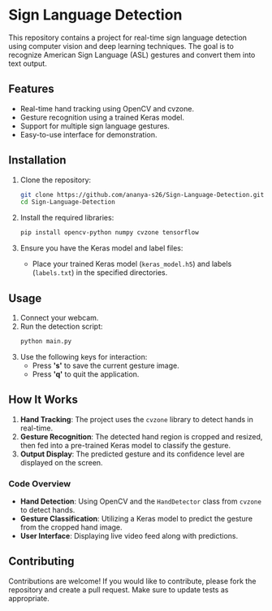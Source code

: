 
# Sign Language Detection

This repository contains a project for real-time sign language detection using computer vision and deep learning techniques. The goal is to recognize American Sign Language (ASL) gestures and convert them into text output.

## Features

- Real-time hand tracking using OpenCV and cvzone.
- Gesture recognition using a trained Keras model.
- Support for multiple sign language gestures.
- Easy-to-use interface for demonstration.

## Installation

1. Clone the repository:
   ```bash
   git clone https://github.com/ananya-s26/Sign-Language-Detection.git
   cd Sign-Language-Detection
   ```

2. Install the required libraries:
   ```bash
   pip install opencv-python numpy cvzone tensorflow
   ```

3. Ensure you have the Keras model and label files:
   - Place your trained Keras model (`keras_model.h5`) and labels (`labels.txt`) in the specified directories.

## Usage

1. Connect your webcam.
2. Run the detection script:
   ```bash
   python main.py
   ```
3. Use the following keys for interaction:
   - Press **'s'** to save the current gesture image.
   - Press **'q'** to quit the application.

## How It Works

1. **Hand Tracking**: The project uses the `cvzone` library to detect hands in real-time.
2. **Gesture Recognition**: The detected hand region is cropped and resized, then fed into a pre-trained Keras model to classify the gesture.
3. **Output Display**: The predicted gesture and its confidence level are displayed on the screen.

### Code Overview

- **Hand Detection**: Using OpenCV and the `HandDetector` class from `cvzone` to detect hands.
- **Gesture Classification**: Utilizing a Keras model to predict the gesture from the cropped hand image.
- **User Interface**: Displaying live video feed along with predictions.

## Contributing

Contributions are welcome! If you would like to contribute, please fork the repository and create a pull request. Make sure to update tests as appropriate.

